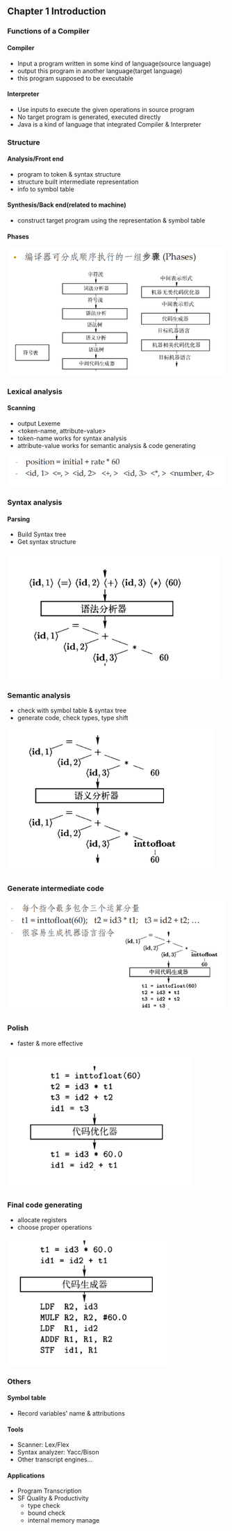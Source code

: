 ## Chapter 1 Introduction

### Functions of a Compiler

#### Compiler

- Input a program written in some kind of language(source language)
- output this program in another language(target language)
- this program supposed to be executable

#### Interpreter

- Use inputs to execute the given operations in source program
- No target program is generated, executed directly
- Java is a kind of language that integrated Compiler & Interpreter

### Structure

#### Analysis/Front end

- program to token & syntax structure
- structure built intermediate representation
- info to symbol table

#### Synthesis/Back end(related to machine)

- construct target program using the representation & symbol table

#### Phases

![p1](C1/c1p1.png)

### Lexical analysis

#### Scanning

- output Lexeme
- <token-name, attribute-value>
- token-name works for syntax analysis
- attribute-value works for semantic analysis & code generating

![p2](C1/c1p2.png)

### Syntax analysis

#### Parsing

- Build Syntax tree
- Get syntax structure

![p3](C1/c1p3.png)

### Semantic analysis

- check with symbol table & syntax tree
- generate code, check types, type shift

![p4](C1/c1p4.png)

### Generate intermediate code

![p5](C1/c1p5.png)

### Polish

- faster & more effective

![p6](C1/c1p6.png)

### Final code generating

- allocate registers
- choose proper operations

![p7](C1/c1p7.png)

### Others

#### Symbol table

- Record variables' name & attributions

#### Tools

- Scanner: Lex/Flex
- Syntax analyzer: Yacc/Bison
- Other transcript engines...

#### Applications

- Program Transcription
- SF Quality & Productivity
  - type check
  - bound check
  - internal memory manage
